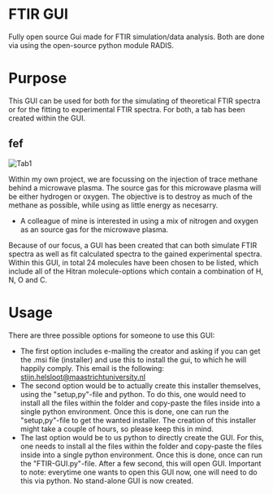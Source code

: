 # FTIR GUI
Fully open source Gui made for FTIR simulation/data analysis. Both are done via using the open-source python module RADIS.

# Purpose
This GUI can be used for both for the simulating of theoretical FTIR spectra or for the fitting to experimental FTIR spectra. For both, a tab has been created within the GUI. 

## fef
![Tab1](https://github.com/StijnHelsl98t/GUI_FTIR/assets/133780753/ae29160f-8db5-4146-b377-2d4f056d9a5e)


Within my own project, we are focussing on the injection of trace methane behind a microwave plasma. The source gas for this microwave plasma will be either hydrogen or oxygen. The objective is to destroy as much of the methane as possible, while using as little energy as necesarry. 
- A colleague of mine is interested in using a mix of nitrogen and oxygen as an source gas for the microwave plasma.

Because of our focus, a GUI has been created that can both simulate FTIR spectra as well as fit calculated spectra to the gained experimental spectra. Within this GUI, in total 24 molecules have been chosen to be listed, which include all of the Hitran molecule-options which contain a combination of H, N, O and C. 

# Usage
There are three possible options for someone to use this GUI:
- The first option includes e-mailing the creator and asking if you can get the .msi file (installer) and use this to install the gui, to which he will happily comply. This email is the following: stijn.helsloot@maastrichtuniversity.nl
- The second option would be to actually create this installer themselves, using the "setup,py"-file and python. To do this, one would need to install all the files within the folder and copy-paste the files inside into a single python environment. Once this is done, one can run the "setup,py"-file to get the wanted installer. The creation of this installer might take a couple of hours, so please keep this in mind.
-  The last option would be to us python to directly create the GUI. For this, one needs to install al the files within the folder and copy-paste the files inside into a single python environment. Once this is done, once can run the "FTIR-GUI.py"-file. After a few second, this will open GUI. Important to note: everytime one wants to open this GUI now, one will need to do this via python. No stand-alone GUI is now created.
